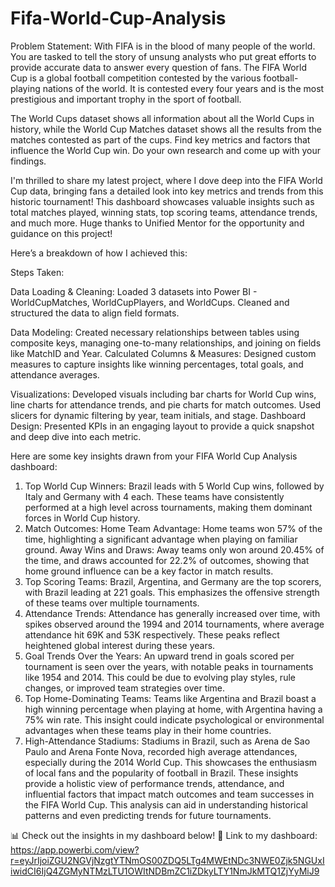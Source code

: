 # Fifa-World-Cup-Analysis


Problem Statement:
With FIFA is in the blood of many people of the world. You are tasked to tell the story of unsung
analysts who put great efforts to provide accurate data to answer every question of fans. The
FIFA World Cup is a global football competition contested by the various football-playing
nations of the world. It is contested every four years and is the most prestigious and important
trophy in the sport of football.

The World Cups dataset shows all information about all the World Cups in history, while the
World Cup Matches dataset shows all the results from the matches contested as part of the
cups. Find key metrics and factors that influence the World Cup win. Do your own research
and come up with your findings.

I'm thrilled to share my latest project, where I dove deep into the FIFA World Cup data, bringing fans a detailed look into key metrics and trends from this historic tournament! This dashboard showcases valuable insights such as total matches played, winning stats, top scoring teams, attendance trends, and much more. Huge thanks to Unified Mentor for the opportunity and guidance on this project!

Here’s a breakdown of how I achieved this:

Steps Taken:

Data Loading & Cleaning: Loaded 3 datasets into Power BI - WorldCupMatches, WorldCupPlayers, and WorldCups. Cleaned and structured the data to align field formats.

Data Modeling: Created necessary relationships between tables using composite keys, managing one-to-many relationships, and joining on fields like MatchID and Year.
Calculated Columns & Measures: Designed custom measures to capture insights like winning percentages, total goals, and attendance averages.

Visualizations: Developed visuals including bar charts for World Cup wins, line charts for attendance trends, and pie charts for match outcomes. Used slicers for dynamic filtering by year, team initials, and stage.
Dashboard Design: Presented KPIs in an engaging layout to provide a quick snapshot and deep dive into each metric.

Here are some key insights drawn from your FIFA World Cup Analysis dashboard:

1. Top World Cup Winners:
Brazil leads with 5 World Cup wins, followed by Italy and Germany with 4 each. These teams have consistently performed at a high level across tournaments, making them dominant forces in World Cup history.
2. Match Outcomes:
Home Team Advantage: Home teams won 57% of the time, highlighting a significant advantage when playing on familiar ground.
Away Wins and Draws: Away teams only won around 20.45% of the time, and draws accounted for 22.2% of outcomes, showing that home ground influence can be a key factor in match results.
3. Top Scoring Teams:
Brazil, Argentina, and Germany are the top scorers, with Brazil leading at 221 goals. This emphasizes the offensive strength of these teams over multiple tournaments.
4. Attendance Trends:
Attendance has generally increased over time, with spikes observed around the 1994 and 2014 tournaments, where average attendance hit 69K and 53K respectively. These peaks reflect heightened global interest during these years.
5. Goal Trends Over the Years:
An upward trend in goals scored per tournament is seen over the years, with notable peaks in tournaments like 1954 and 2014. This could be due to evolving play styles, rule changes, or improved team strategies over time.
6. Top Home-Dominating Teams:
Teams like Argentina and Brazil boast a high winning percentage when playing at home, with Argentina having a 75% win rate. This insight could indicate psychological or environmental advantages when these teams play in their home countries.
7. High-Attendance Stadiums:
Stadiums in Brazil, such as Arena de Sao Paulo and Arena Fonte Nova, recorded high average attendances, especially during the 2014 World Cup. This showcases the enthusiasm of local fans and the popularity of football in Brazil.
These insights provide a holistic view of performance trends, attendance, and influential factors that impact match outcomes and team successes in the FIFA World Cup. This analysis can aid in understanding historical patterns and even predicting trends for future tournaments.

📊 Check out the insights in my dashboard below! 🚀
Link to my dashboard: https://app.powerbi.com/view?r=eyJrIjoiZGU2NGVjNzgtYTNmOS00ZDQ5LTg4MWEtNDc3NWE0Zjk5NGUxIiwidCI6IjQ4ZGMyNTMzLTU1OWItNDBmZC1iZDkyLTY1NmJkMTQ1ZjYyMiJ9
